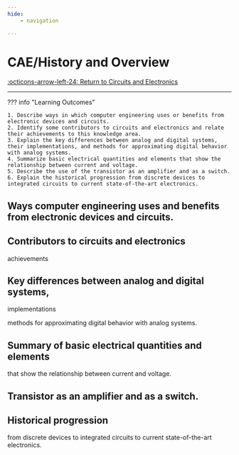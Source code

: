 ```yaml
---
hide:
    - navigation 

---
```


# CAE/History and Overview

[:octicons-arrow-left-24: Return to Circuits and Electronics](/Bodies-of-Knowledge/Circuits-Electronics/)

---

??? info "Learning Outcomes"

    1. Describe ways in which computer engineering uses or benefits from electronic devices and circuits.
    2. Identify some contributors to circuits and electronics and relate their achievements to this knowledge area.
    3. Explain the key differences between analog and digital systems, their implementations, and methods for approximating digital behavior with analog systems.
    4. Summarize basic electrical quantities and elements that show the relationship between current and voltage.
    5. Describe the use of the transistor as an amplifier and as a switch.
    6. Explain the historical progression from discrete devices to integrated circuits to current state-of-the-art electronics.

## Ways computer engineering uses and benefits from electronic devices and circuits.

## Contributors to circuits and electronics

achievements

## Key differences between analog and digital systems, 

implementations

methods for approximating digital behavior with analog systems.

## Summary of basic electrical quantities and elements

 that show the relationship between current and voltage.

## Transistor as an amplifier and as a switch.

## Historical progression 

from discrete devices to integrated circuits to current state-of-the-art electronics.
